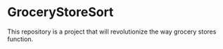 # GroceryStoreSort
This repository is a project that will revolutionize the way grocery stores function.
